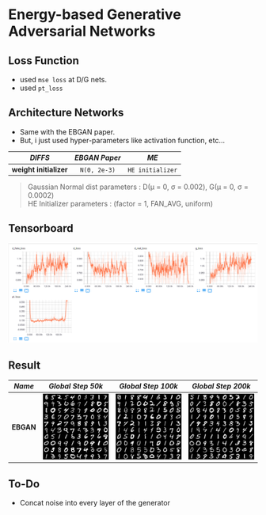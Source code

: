 # Energy-based Generative Adversarial Networks

## Loss Function

* used ``mse loss`` at D/G nets.
* used ``pt_loss``

## Architecture Networks

* Same with the EBGAN paper.
* But, i just used hyper-parameters like activation function, etc...

*DIFFS* | *EBGAN Paper* | *ME*  |
 :---:  |     :---:      | :---: |
 **weight initializer**  | ``N(0, 2e-3)`` | ``HE initializer`` |

> Gaussian Normal dist parameters : D(µ = 0, σ = 0.002), G(µ = 0, σ = 0.0002) <br/>
> HE Initializer parameters     : (factor = 1, FAN_AVG, uniform)

## Tensorboard

![result](./ebgan_tb.png)

## Result

*Name* | *Global Step 50k* | *Global Step 100k* | *Global Step 200k*
:---: | :---: | :---: | :---:
**EBGAN**     | ![img](./gen_img/train_00050000.png) | ![img](./gen_img/train_00100000.png) | ![img](./gen_img/train_00200000.png)

## To-Do
*  Concat noise into every layer of the generator
